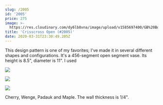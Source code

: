 ```yaml
---
slug: /2005
id: '2005'
price: 275
image: >-
  https://res.cloudinary.com/dy6lb8vna/image/upload/v1585697400/GB%20Bowlworks%20Gallery/2005c.jpg
title: 'Crisscross Open (#2005)'
date: 2020-03-31T23:30:49.205Z
---
```

This design pattern is one of my favorites; I've made it in several different shapes and configurations.  It's a 456-segment open segment vase.  Its height is 8.5", diameter is 11".  I used

![](https://res.cloudinary.com/dy6lb8vna/image/upload/v1585697656/GB%20Bowlworks%20Gallery/2005a.jpg)

![](https://res.cloudinary.com/dy6lb8vna/image/upload/v1585697698/GB%20Bowlworks%20Gallery/2005b.jpg)

![](https://res.cloudinary.com/dy6lb8vna/image/upload/v1585697740/GB%20Bowlworks%20Gallery/IMG_7522.jpg)

 Cherry, Wenge, Padauk and Maple.  The wall thickness is 1/4".
